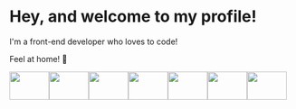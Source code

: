 # Hey, and welcome to my profile!

I'm a front-end developer who loves to code!

Feel at home! 🐧
<div style="display: flex; align-items: center;">
  <img src="https://cdn.jsdelivr.net/gh/devicons/devicon/icons/javascript/javascript-plain.svg" height="50" width="70"/>
  <img src="https://cdn.jsdelivr.net/gh/devicons/devicon/icons/nodejs/nodejs-original-wordmark.svg" height="50" width="70" />
  <img src="https://cdn.jsdelivr.net/gh/devicons/devicon/icons/yarn/yarn-original-wordmark.svg" height="50" width="70" />
  <img src="https://cdn.jsdelivr.net/gh/devicons/devicon/icons/npm/npm-original-wordmark.svg" height="50" width="70" />
  <img src="https://cdn.jsdelivr.net/gh/devicons/devicon/icons/react/react-original.svg" height="50" width="70" />
  <img src="https://cdn.jsdelivr.net/gh/devicons/devicon/icons/wordpress/wordpress-plain.svg" height="50" width="70" />
  <img src="https://cdn.jsdelivr.net/gh/devicons/devicon/icons/linux/linux-original.svg" height="50" width="70" />
 </div>
